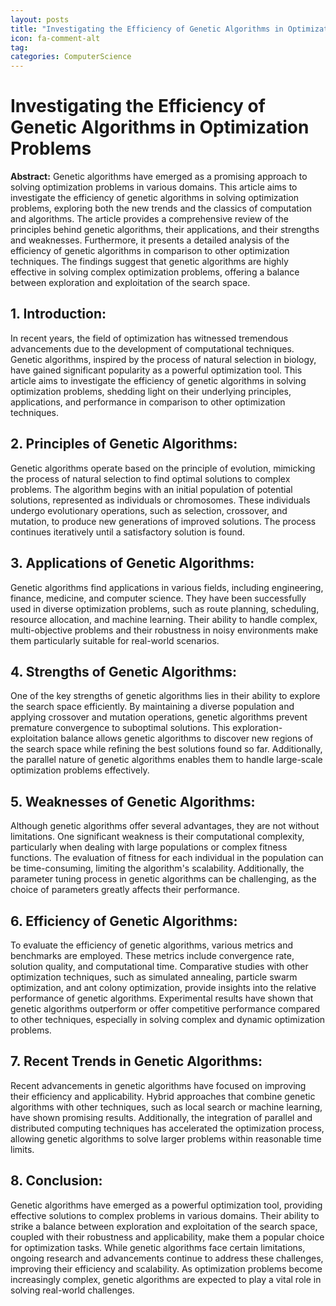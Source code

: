 ```yaml
---
layout: posts
title: "Investigating the Efficiency of Genetic Algorithms in Optimization Problems"
icon: fa-comment-alt
tag:      
categories: ComputerScience
---
```



# Investigating the Efficiency of Genetic Algorithms in Optimization Problems

**Abstract:**
Genetic algorithms have emerged as a promising approach to solving optimization problems in various domains. This article aims to investigate the efficiency of genetic algorithms in solving optimization problems, exploring both the new trends and the classics of computation and algorithms. The article provides a comprehensive review of the principles behind genetic algorithms, their applications, and their strengths and weaknesses. Furthermore, it presents a detailed analysis of the efficiency of genetic algorithms in comparison to other optimization techniques. The findings suggest that genetic algorithms are highly effective in solving complex optimization problems, offering a balance between exploration and exploitation of the search space.

## 1. Introduction:
In recent years, the field of optimization has witnessed tremendous advancements due to the development of computational techniques. Genetic algorithms, inspired by the process of natural selection in biology, have gained significant popularity as a powerful optimization tool. This article aims to investigate the efficiency of genetic algorithms in solving optimization problems, shedding light on their underlying principles, applications, and performance in comparison to other optimization techniques.

## 2. Principles of Genetic Algorithms:
Genetic algorithms operate based on the principle of evolution, mimicking the process of natural selection to find optimal solutions to complex problems. The algorithm begins with an initial population of potential solutions, represented as individuals or chromosomes. These individuals undergo evolutionary operations, such as selection, crossover, and mutation, to produce new generations of improved solutions. The process continues iteratively until a satisfactory solution is found.

## 3. Applications of Genetic Algorithms:
Genetic algorithms find applications in various fields, including engineering, finance, medicine, and computer science. They have been successfully used in diverse optimization problems, such as route planning, scheduling, resource allocation, and machine learning. Their ability to handle complex, multi-objective problems and their robustness in noisy environments make them particularly suitable for real-world scenarios.

## 4. Strengths of Genetic Algorithms:
One of the key strengths of genetic algorithms lies in their ability to explore the search space efficiently. By maintaining a diverse population and applying crossover and mutation operations, genetic algorithms prevent premature convergence to suboptimal solutions. This exploration-exploitation balance allows genetic algorithms to discover new regions of the search space while refining the best solutions found so far. Additionally, the parallel nature of genetic algorithms enables them to handle large-scale optimization problems effectively.

## 5. Weaknesses of Genetic Algorithms:
Although genetic algorithms offer several advantages, they are not without limitations. One significant weakness is their computational complexity, particularly when dealing with large populations or complex fitness functions. The evaluation of fitness for each individual in the population can be time-consuming, limiting the algorithm's scalability. Additionally, the parameter tuning process in genetic algorithms can be challenging, as the choice of parameters greatly affects their performance.

## 6. Efficiency of Genetic Algorithms:
To evaluate the efficiency of genetic algorithms, various metrics and benchmarks are employed. These metrics include convergence rate, solution quality, and computational time. Comparative studies with other optimization techniques, such as simulated annealing, particle swarm optimization, and ant colony optimization, provide insights into the relative performance of genetic algorithms. Experimental results have shown that genetic algorithms outperform or offer competitive performance compared to other techniques, especially in solving complex and dynamic optimization problems.

## 7. Recent Trends in Genetic Algorithms:
Recent advancements in genetic algorithms have focused on improving their efficiency and applicability. Hybrid approaches that combine genetic algorithms with other techniques, such as local search or machine learning, have shown promising results. Additionally, the integration of parallel and distributed computing techniques has accelerated the optimization process, allowing genetic algorithms to solve larger problems within reasonable time limits.

## 8. Conclusion:
Genetic algorithms have emerged as a powerful optimization tool, providing effective solutions to complex problems in various domains. Their ability to strike a balance between exploration and exploitation of the search space, coupled with their robustness and applicability, make them a popular choice for optimization tasks. While genetic algorithms face certain limitations, ongoing research and advancements continue to address these challenges, improving their efficiency and scalability. As optimization problems become increasingly complex, genetic algorithms are expected to play a vital role in solving real-world challenges.